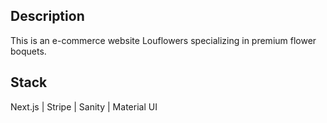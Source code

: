 ## Description
This is an e-commerce website Louflowers specializing in premium flower boquets.


## Stack
Next.js | Stripe | Sanity | Material UI

